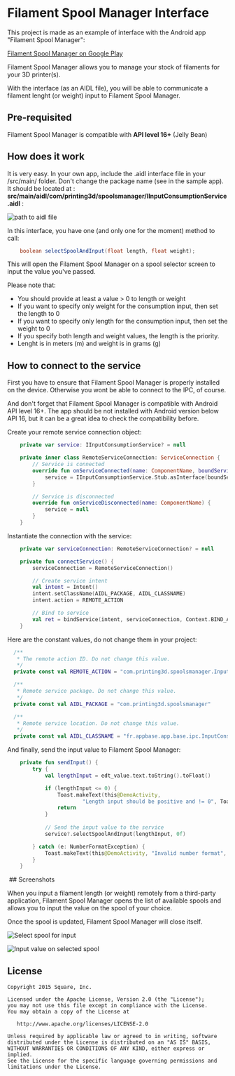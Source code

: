 # Filament Spool Manager Interface 

This project is made as an example of interface with the Android app "Filament Spool Manager":

[Filament Spool Manager on Google Play](https://play.google.com/store/apps/details?id=com.printing3d.spoolsmanager)

Filament Spool Manager allows you to manage your stock of filaments for your 3D printer(s).

With the interface (as an AIDL file), you will be able to communicate a filament lenght (or weight) input to Filament Spool Manager.

## Pre-requisited

Filament Spool Manager is compatible with **API level 16+** (Jelly Bean)

## How does it work

It is very easy. In your own app, include the .aidl interface file in your /src/main/ folder. Don't change the package name (see in the sample app). It should be located at : 
**src/main/aidl/com/printing3d/spoolsmanager/IInputConsumptionService.aidl** :

![path to aidl file](https://image.ibb.co/gUMj28/Screenshot_from_2018_06_20_20_59_50.png)

In this interface, you have one (and only one for the moment) method to call:

``` java
    boolean selectSpoolAndInput(float length, float weight);
```
This will open the Filament Spool Manager on a spool selector screen to input the value you've passed.

Please note that:

* You should provide at least a value > 0 to length or weight
* If you want to specify only weight for the consumption input, then set the length to 0
* If you want to specify only length for the consumption input, then set the weight to 0
* If you specify both length and weight values, the length is the priority.
* Lenght is in meters (m) and weight is in grams (g)

## How to connect to the service

First you have to ensure that Filament Spool Manager is properly installed on the device. Otherwise you wont be able to connect to the IPC, of course.

And don't forget that Filament Spool Manager is compatible with Android API level 16+. The app should be not installed with Android version below API 16, but it can be a great idea to check the compatibility before.

Create your remote service connection object:

``` kotlin
    private var service: IInputConsumptionService? = null

    private inner class RemoteServiceConnection: ServiceConnection {
        // Service is connected
        override fun onServiceConnected(name: ComponentName, boundService: IBinder) {
            service = IInputConsumptionService.Stub.asInterface(boundService)
        }

        // Service is disconnected
        override fun onServiceDisconnected(name: ComponentName) {
            service = null
        }
    }
```

Instantiate the connection with the service:

``` kotlin
    private var serviceConnection: RemoteServiceConnection? = null

    private fun connectService() {
        serviceConnection = RemoteServiceConnection()

        // Create service intent
        val intent = Intent()
        intent.setClassName(AIDL_PACKAGE, AIDL_CLASSNAME)
        intent.action = REMOTE_ACTION

        // Bind to service
        val ret = bindService(intent, serviceConnection, Context.BIND_AUTO_CREATE)
    }
```

Here are the constant values, do not change them in your project:


``` kotlin
  /**
   * The remote action ID. Do not change this value.
   */
  private const val REMOTE_ACTION = "com.printing3d.spoolsmanager.InputConsumptionService.BIND"

  /**
   * Remote service package. Do not change this value.
   */
  private const val AIDL_PACKAGE = "com.printing3d.spoolsmanager"

  /**
   * Remote service location. Do not change this value.
   */
  private const val AIDL_CLASSNAME = "fr.appbase.app.base.ipc.InputConsumptionService"
```

And finally, send the input value to Filament Spool Manager:

``` kotlin
    private fun sendInput() {
        try {
            val lengthInput = edt_value.text.toString().toFloat()

            if (lengthInput <= 0) {
                Toast.makeText(this@DemoActivity,
                        "Length input should be positive and != 0", Toast.LENGTH_LONG).show()
                return
            }
            
            // Send the input value to the service
            service?.selectSpoolAndInput(lengthInput, 0f)

        } catch (e: NumberFormatException) {
            Toast.makeText(this@DemoActivity, "Invalid number format", Toast.LENGTH_LONG).show()
        }
    }
```

 ## Screenshots
 
 When you input a filament length (or weight) remotely from a third-party application, Filament Spool Manager opens the list of available spools and allows you to input the value on the spool of your choice.
 
Once the spool is updated, Filament Spool Manager will close itself.
 
![Select spool for input](https://image.ibb.co/hdHhN8/Screenshot_1529524889_framed.png)

![Input value on selected spool](https://preview.ibb.co/kjKkaT/Screenshot_1529524895_framed.png)

## License

```
Copyright 2015 Square, Inc.

Licensed under the Apache License, Version 2.0 (the "License");
you may not use this file except in compliance with the License.
You may obtain a copy of the License at

   http://www.apache.org/licenses/LICENSE-2.0

Unless required by applicable law or agreed to in writing, software
distributed under the License is distributed on an "AS IS" BASIS,
WITHOUT WARRANTIES OR CONDITIONS OF ANY KIND, either express or implied.
See the License for the specific language governing permissions and
limitations under the License.
```
